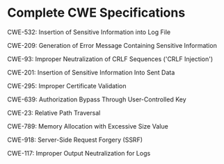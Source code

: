 

# Complete CWE Specifications

CWE-532: Insertion of Sensitive Information into Log File

CWE-209: Generation of Error Message Containing Sensitive Information

CWE-93: Improper Neutralization of CRLF Sequences ('CRLF Injection')

CWE-201: Insertion of Sensitive Information Into Sent Data

CWE-295: Improper Certificate Validation

CWE-639: Authorization Bypass Through User-Controlled Key

CWE-23: Relative Path Traversal

CWE-789: Memory Allocation with Excessive Size Value

CWE-918: Server-Side Request Forgery (SSRF)

CWE-117: Improper Output Neutralization for Logs